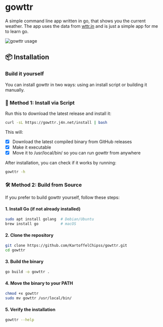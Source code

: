 # gowttr

A simple command line app written in go, that shows you the current weather. The app uses the data from [wttr.in](https://wttr.in/) and is just a simple app for me to learn go.

![gowttr usage](https://f.j4n.net/gowttr.gif)

## 📦 Installation

### Build it yourself

You can install gowttr in two ways: using an install script or building it manually.

### 🔧 Method 1: Install via Script

Run this to download the latest release and install it:

```bash
curl -sL https://gowttr.j4n.net/install | bash
```

This will:

- [x] Download the latest compiled binary from GitHub releases
- [x] Make it executable
- [x] Move it to /usr/local/bin/ so you can run gowttr from anywhere

After installation, you can check if it works by running:

```bash
gowttr -h
```

### 🛠️ Method 2: Build from Source

If you prefer to build gowttr yourself, follow these steps:

#### 1. Install Go (if not already installed)

```bash
sudo apt install golang  # Debian/Ubuntu  
brew install go          # macOS  
```

#### 2. Clone the repository

```bash
git clone https://github.com/KartoffelChipss/gowttr.git
cd gowttr
```

#### 3. Build the binary

```bash
go build -o gowttr .
```

#### 4. Move the binary to your PATH

```bash
chmod +x gowttr
sudo mv gowttr /usr/local/bin/
```

#### 5. Verify the installation

```bash
gowttr --help
```